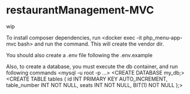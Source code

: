 # restaurantManagement-MVC
wip

To install composer dependencies, run
<docker exec -it php_menu-app-mvc bash> and run the <composer install> command. This will create the vendor dir.

You should also create a .env file following the .env.example

Also, to create a database, you must execute the db container, and run following commands
<mysql -u root -p ...>
<CREATE DATABASE my_db;>
<CREATE TABLE tables (
    id INT PRIMARY KEY AUTO_INCREMENT,
    table_number INT NOT NULL,
    seats INT NOT NULL,
    BIT(1) NOT NULL
  );>